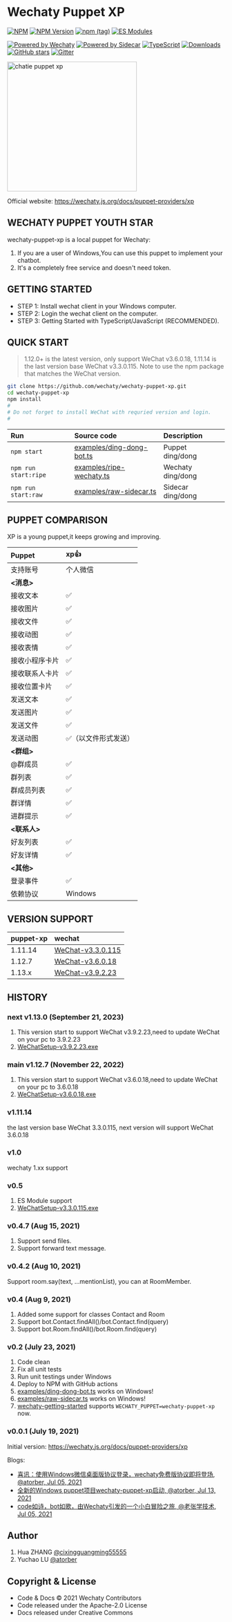 # Wechaty Puppet XP

[![NPM](https://github.com/wechaty/wechaty-puppet-xp/workflows/NPM/badge.svg)](https://github.com/wechaty/wechaty/actions?query=workflow%3ANPM)
[![NPM Version](https://img.shields.io/npm/v/wechaty-puppet-xp?color=brightgreen)](https://www.npmjs.com/package/wechaty-puppet-xp)
[![npm (tag)](https://img.shields.io/npm/v/wechaty-puppet-xp/next.svg)](https://www.npmjs.com/package/wechaty-puppet-xp?activeTab=versions)
[![ES Modules](https://img.shields.io/badge/ES-Modules-brightgreen)](https://github.com/Chatie/tsconfig/issues/16)

[![Powered by Wechaty](https://img.shields.io/badge/Powered%20By-Wechaty-brightgreen.svg)](https://github.com/wechaty/wechaty)
[![Powered by Sidecar](https://img.shields.io/badge/Powered%20By-Sidecar-red.svg)](https://github.com/huan/sidecar)
[![TypeScript](https://img.shields.io/badge/%3C%2F%3E-TypeScript-blue.svg)](https://www.typescriptlang.org/)
[![Downloads](https://img.shields.io/npm/dm/wechaty-puppet-xp.svg?style=flat-square)](https://www.npmjs.com/package/wechaty)
[![GitHub stars](https://img.shields.io/github/stars/wechaty/wechaty-puppet-xp.svg?label=github%20stars)](https://github.com/wechaty/wechaty)
[![Gitter](https://badges.gitter.im/wechaty/wechaty.svg)](https://gitter.im/wechaty/wechaty?utm_source=badge&utm_medium=badge&utm_campaign=pr-badge)

<img src="https://camo.githubusercontent.com/6c7c7e10053c8e1936c084d17ea74c3437759fd1c4d3e02acca9256e2bfe9bb3/68747470733a2f2f692e6c6f6c692e6e65742f323032302f30352f30392f4858436c49663541324570554734752e706e67" alt="chatie puppet xp" width="300" height="300" align="bottom" />

Official website: <https://wechaty.js.org/docs/puppet-providers/xp>

## WECHATY PUPPET YOUTH STAR

wechaty-puppet-xp is a local puppet for Wechaty:

1. If you are a user of Windows,You can use this puppet to implement your chatbot.
1. It's a completely free service and doesn't need token.

## GETTING STARTED

- STEP 1: Install wechat client in your Windows computer.
- STEP 2: Login the wechat client on the computer.
- STEP 3: Getting Started with TypeScript/JavaScript (RECOMMENDED).

## QUICK START

> 1.12.0+ is the latest version, only support WeChat v3.6.0.18, 1.11.14 is the last version base WeChat v3.3.0.115. Note to use the npm package that matches the WeChat version.

```sh
git clone https://github.com/wechaty/wechaty-puppet-xp.git
cd wechaty-puppet-xp
npm install
#
# Do not forget to install WeChat with requried version and login.
#
```

| Run | Source code | Description |
| :------------- |:-------------| :-----|
| `npm start` | [examples/ding-dong-bot.ts](examples/ding-dong-bot.ts) | Puppet ding/dong |
| `npm run start:ripe` | [examples/ripe-wechaty.ts](examples/ripe-wechaty.ts) | Wechaty ding/dong |
| `npm run start:raw` | [examples/raw-sidecar.ts](examples/raw-sidecar.ts) | Sidecar ding/dong |

## PUPPET COMPARISON

XP is a young puppet,it keeps growing and improving.

Puppet|xp👍|
:---|:---|
支持账号|个人微信|
**<消息>**|
接收文本|✅
接收图片|✅
接收文件|✅
接收动图|✅
接收表情|✅
接收小程序卡片|✅
接收联系人卡片|✅
接收位置卡片|✅
发送文本|✅
发送图片|✅
发送文件|✅
发送动图|✅（以文件形式发送）
**<群组>**|
@群成员|✅
群列表|✅
群成员列表|✅
群详情|✅
进群提示|✅
**<联系人>**|
好友列表|✅
好友详情|✅
**<其他>**|
登录事件|✅
依赖协议|Windows

## VERSION SUPPORT

puppet-xp|wechat|
|:---|:---|
|1.11.14|[WeChat-v3.3.0.115](https://github.com/wechaty/wechaty-puppet-xp/releases/download/v0.5/WeChatSetup-v3.3.0.115.exe)|
|1.12.7|[WeChat-v3.6.0.18](https://github.com/tom-snow/wechat-windows-versions/releases/download/v3.6.0.18/WeChatSetup-3.6.0.18.exe)|
|1.13.x|[WeChat-v3.9.2.23](https://github.com/tom-snow/wechat-windows-versions/releases/download/v3.9.2.23/WeChatSetup-3.9.2.23.exe)|

## HISTORY

### next v1.13.0 (September 21, 2023)

1. This version start to support WeChat v3.9.2.23,need to update WeChat on your pc to 3.9.2.23
2. [WeChatSetup-v3.9.2.23.exe](https://github.com/tom-snow/wechat-windows-versions/releases/download/v3.9.2.23/WeChatSetup-3.9.2.23.exe)

### main v1.12.7 (November 22, 2022)

1. This version start to support WeChat v3.6.0.18,need to update WeChat on your pc to 3.6.0.18
2. [WeChatSetup-v3.6.0.18.exe](https://github.com/tom-snow/wechat-windows-versions/releases/download/v3.6.0.18/WeChatSetup-3.6.0.18.exe)

### v1.11.14

the last version base WeChat 3.3.0.115, next version will support WeChat 3.6.0.18

### v1.0

wechaty 1.xx support

### v0.5

1. ES Module support
2. [WeChatSetup-v3.3.0.115.exe](https://github.com/wechaty/wechaty-puppet-xp/releases/download/v0.5/WeChatSetup-v3.3.0.115.exe)

### v0.4.7 (Aug 15, 2021)

1. Support send files.
2. Support forward text message.

### v0.4.2 (Aug 10, 2021)

Support room.say(text, ...mentionList), you can at RoomMember.

### v0.4 (Aug 9, 2021)

1. Added some support for classes Contact and Room
1. Support bot.Contact.findAll()/bot.Contact.find(query)
1. Support bot.Room.findAll()/bot.Room.find(query)

### v0.2 (July 23, 2021)

1. Code clean
1. Fix all unit tests
1. Run unit testings under Windows
1. Deploy to NPM with GitHub actions
1. [examples/ding-dong-bot.ts](examples/ding-dong-bot.ts) works on Windows!
1. [examples/raw-sidecar.ts](examples/raw-sidecar.ts) works on Windows!
1. [wechaty-getting-started](https://github.com/wechaty/wechaty-getting-started) supports `WECHATY_PUPPET=wechaty-puppet-xp` now.

### v0.0.1 (July 19, 2021)

Initial version: <https://wechaty.js.org/docs/puppet-providers/xp>

Blogs:

- [喜讯：使用Windows微信桌面版协议登录，wechaty免费版协议即将登场, @atorber, Jul 05, 2021](https://wechaty.js.org/2021/07/05/puppet-laozhang-wechat-bot/)
- [全新的Windows puppet项目wechaty-puppet-xp启动, @atorber, Jul 13, 2021](https://wechaty.js.org/2021/07/13/wechaty-puppet-xp-start-up/)
- [code如诗，bot如歌，由Wechaty引发的一个小白冒险之旅, @老张学技术, Jul 05, 2021](https://wechaty.js.org/2021/07/05/code-like-poetry-bot-like-song/)

## Author

1. Hua ZHANG [@cixingguangming55555](https://github.com/cixingguangming55555)
2. Yuchao LU [@atorber](https://github.com/atorber)

## Copyright & License

- Code & Docs © 2021 Wechaty Contributors
- Code released under the Apache-2.0 License
- Docs released under Creative Commons
